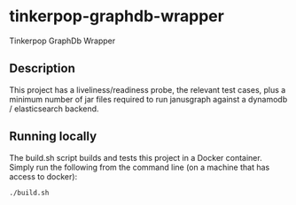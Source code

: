 # tinkerpop-graphdb-wrapper
Tinkerpop GraphDb Wrapper

## Description
This project has a liveliness/readiness probe, the relevant test cases, plus a minimum number of jar files required to run janusgraph against a dynamodb / elasticsearch backend. 


## Running locally
The build.sh script builds and tests this project in a Docker container.  Simply run the following from the command line (on a machine that has access to docker):
```
./build.sh
```



